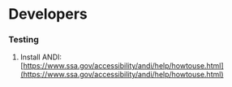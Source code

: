 # Developers

### Testing

1. Install ANDI: [https://www.ssa.gov/accessibility/andi/help/howtouse.html](https://www.ssa.gov/accessibility/andi/help/howtouse.html)

